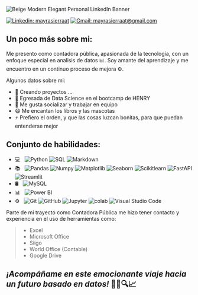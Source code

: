 
![Beige Modern Elegant Personal LinkedIn Banner](https://github.com/MayraSierraAT/MayraSierraAT/assets/123905946/414f1e1e-568e-47f9-9a18-4bf31890a9de)

[![Linkedin: mayrasierraat](https://img.shields.io/badge/-mayrasierraat-blue?style=flat-square&logo=Linkedin&logoColor=white&link=https://www.linkedin.com/in/mayrasierraat/)](https://www.linkedin.com/in/mayrasierraat/)
[![Gmail: mayrasierraat@gmail.com](https://img.shields.io/badge/Gmail-mayrasierraat@gmail.com-red)](mailto:mayrasierraat@gmail.com)

## Un poco más sobre mi:

Me presento como contadora pública, apasionada de la tecnología, con un enfoque especial en analisis de datos 📊. Soy amante del aprendizaje y me encuentro en un continuo proceso de mejora ⚙️.

Algunos datos sobre mi:

- 🔭 Creando proyectos ...
- 🌱 Egresada de Data Science en el bootcamp de HENRY
- 👯 Me gusta socializar y trabajar en equipo
- 😄 Me encantan los libros y las mascotas
- ⚡ Prefiero el orden, y que las cosas luzcan bonitas, para que puedan entenderse mejor

## Conjunto de habilidades:

- 💻 &nbsp;
  ![Python](https://img.shields.io/badge/-Python-333333?style=flat&logo=python)
  ![SQL](https://img.shields.io/badge/-SQL-333333?style=flat&logo=sql)
  ![Markdown](https://img.shields.io/badge/-Markdown-333333?style=flat&logo=markdown)
- 📚 &nbsp;
  ![Pandas](https://img.shields.io/badge/-Pandas-333333?style=flat&logo=pandas)
  ![Numpy](https://img.shields.io/badge/-Numpy-333333?style=flat&logo=numpy)
  ![Matplotlib](https://img.shields.io/badge/-Matplotlib-333333?style=flat&logo=matplotlib)
  ![Seaborn](https://img.shields.io/badge/-Seaborn-333333?style=flat&logo=seaborn)
  ![Scikitlearn](https://img.shields.io/badge/-Scikitlearn-333333?style=flat&logo=scikitlearn)
  ![FastAPI](https://img.shields.io/badge/-FastAPI-333333?style=flat&logo=fastapi)
  ![Streamlit](https://img.shields.io/badge/-Streamlit-333333?style=flat&logo=streamlit)
- 🛢 &nbsp;
  ![MySQL](https://img.shields.io/badge/-MySQL-333333?style=flat&logo=MySQL)
- 📊 &nbsp;
  ![Power BI](https://img.shields.io/badge/-Power%20BI-333333?style=flat&logo=powerbi)
- ⚙️ &nbsp;
  ![Git](https://img.shields.io/badge/-Git-333333?style=flat&logo=git)
  ![GitHub](https://img.shields.io/badge/-GitHub-333333?style=flat&logo=github)
  ![Jupyter](https://img.shields.io/badge/-Jupyter-333333?style=flat&logo=jupyter)
  ![colab](https://img.shields.io/badge/-colab-333333?style=flat&logo=colabbadge)
  ![Visual Studio Code](https://img.shields.io/badge/-Visual%20Studio%20Code-333333?style=flat&logo=visual-studio-code&logoColor=007ACC)
 

Parte de mi trayecto como Contadora Pública me hizo tener contacto y experiencia en el uso de herramientas como:

>- Excel
>- Microsoft Office
>- Siigo
>- World Office (Contable)
>- Google Drive


## _¡Acompáñame en este emocionante viaje hacia un futuro basado en datos!_ 💼🚀🔍📈

